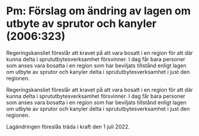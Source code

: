 # Pm: Förslag om ändring av lagen om utbyte av sprutor och kanyler (2006:323)

Regeringskansliet föreslår att kravet på att vara bosatt i en region för att där kunna delta i sprututbytesverksamhet försvinner. I dag får bara personer som anses vara bosatta i en region som har beviljats tillstånd enligt lagen om utbyte av sprutor och kanyler delta i sprututbytesverksamhet i just den regionen.

Regeringskansliet föreslår att kravet på att vara bosatt i en region för att där kunna delta i sprututbytesverksamhet försvinner. I dag får bara personer som anses vara bosatta i en region som har beviljats tillstånd enligt lagen om utbyte av sprutor och kanyler delta i sprututbytesverksamhet i just den regionen.

Lagändringen föreslås träda i kraft den 1 juli 2022.
